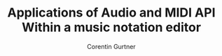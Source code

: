 --- 
  title: "Applications of Audio and MIDI API Within a music notation editor" 
  abstract: "" 
  address: "Atlanta, Georgia" 
  author: "Corentin Gurtner" 
  booktitle: "Proceedings of the International Web Audio Conference" 
  editor: "Jason Freeman, Alexander Lerch, Matthew Paradis" 
  month: "Proceedings of the International Web Audio Conference"
  pages: "" 
  publisher: "Georgia Tech" 
  series: "WAC '16"
  type: "Demo"  
  year: "2016" 
  id: "2016_EA_44" 
  tags: year2016 
  pdflink: /_data/papers/pdf/2016/2016_44.pdf
  ISSN: 2663-5844
---